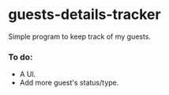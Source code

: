 # guests-details-tracker

Simple program to keep track of my guests.


### To do:

* A UI.
* Add more guest's status/type.
